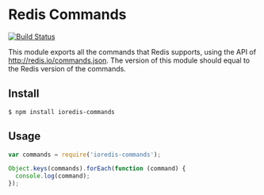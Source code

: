 # Redis Commands

[![Build Status](https://travis-ci.org/luin/redis-commands.png?branch=master)](https://travis-ci.org/luin/redis-commands)

This module exports all the commands that Redis supports, using the API of http://redis.io/commands.json. The version of this module should equal to the Redis version of the commands.

## Install

```shell
$ npm install ioredis-commands
```

## Usage

```javascript
var commands = require('ioredis-commands');

Object.keys(commands).forEach(function (command) {
  console.log(command);
});
```
